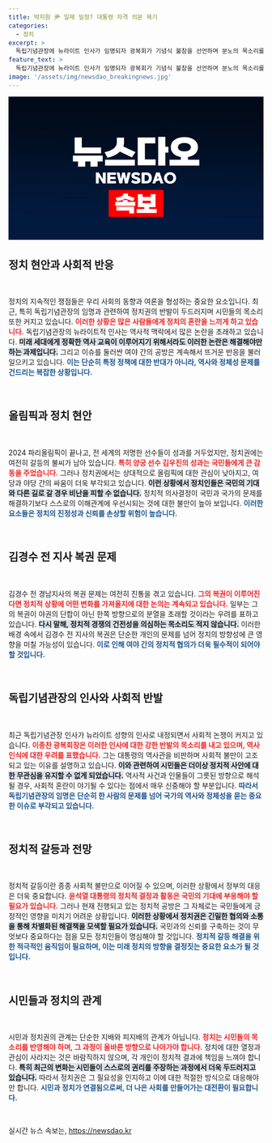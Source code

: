 ```yaml
---
title: 박지원 尹 일제 밀정? 대통령 자격 의문 제기
categories:
  - 정치
excerpt: >
  독립기념관장에 뉴라이트 인사가 임명되자 광복회가 기념식 불참을 선언하며 분노의 목소리를 높이고 있다. 이종찬 회장은 윤석열 정부의 역사관을 문제 삼으며 독립운동의 정체성을 지키기 위한 강력한 대처를 촉구하고 있다. 이게 과연 나라의 정체성을 담보할 수 있는 인사일까?
feature_text: >
  독립기념관장에 뉴라이트 인사가 임명되자 광복회가 기념식 불참을 선언하며 분노의 목소리를 높이고 있다. 이종찬 회장은 윤석열 정부의 역사관을 문제 삼으며 독립운동의 정체성을 지키기 위한 강력한 대처를 촉구하고 있다. 이게 과연 나라의 정체성을 담보할 수 있는 인사일까?
image: '/assets/img/newsdao_breakingnews.jpg'
---
```


<p><img src="/assets/img/newsdao_breakingnews.jpg" alt="koreaapp 속보" /></p>

<h2 data-ke-size="size26">정치 현안과 사회적 반응</h2>

<p data-ke-size="size16">&nbsp;</p>  

<p>정치의 지속적인 쟁점들은 우리 사회의 동향과 여론을 형성하는 중요한 요소입니다. 최근, 특히 독립기념관장의 임명과 관련하여 정치권의 반발이 두드러지며 시민들의 목소리 또한 커지고 있습니다. <b><span style="color: #ee2323;">이러한 상황은 많은 사람들에게 정치의 혼란을 느끼게 하고 있습니다.</span></b> 독립기념관장의 뉴라이트적 인사는 역사적 맥락에서 많은 논란을 초래하고 있습니다. <b><span style="background-color: #21538527;">미래 세대에게 정확한 역사 교육이 이루어지기 위해서라도 이러한 논란은 해결해야만 하는 과제입니다.</span></b> 그리고 이슈를 둘러싼 여야 간의 공방은 계속해서 뜨거운 반응을 불러일으키고 있습니다. <b><span style="color: #1a5490;">이는 단순히 특정 정책에 대한 반대가 아니라, 역사와 정체성 문제를 건드리는 복잡한 상황입니다.</span></b></p>

<p data-ke-size="size16">&nbsp;</p>  

<h2 data-ke-size="size26">올림픽과 정치 현안</h2>

<p data-ke-size="size16">&nbsp;</p>  

<p>2024 파리올림픽이 끝나고, 전 세계의 저명한 선수들이 성과를 거두었지만, 정치권에는 여전히 갈등의 불씨가 남아 있습니다. <b><span style="color: #ee2323;">특히 양궁 선수 김우진의 성과는 국민들에게 큰 감동을 주었습니다.</span></b> 그러나 정치권에서는 상대적으로 올림픽에 대한 관심이 낮아지고, 여당과 야당 간의 싸움이 더욱 부각되고 있습니다. <b><span style="background-color: #21538527;">이런 상황에서 정치인들은 국민의 기대와 다른 길로 갈 경우 비난을 피할 수 없습니다.</span></b> 정치적 의사결정이 국민과 국가의 문제를 해결하기보다 스스로의 이해관계에 우선시되는 것에 대한 불만이 높아 보입니다. <b><span style="color: #1a5490;">이러한 요소들은 정치의 진정성과 신뢰를 손상할 위험이 높습니다.</span></b></p>

<p data-ke-size="size16">&nbsp;</p>  

<h2 data-ke-size="size26">김경수 전 지사 복권 문제</h2>

<p data-ke-size="size16">&nbsp;</p>  

<p>김경수 전 경남지사의 복권 문제는 여전히 진통을 겪고 있습니다. <b><span style="color: #ee2323;">그의 복권이 이루어진다면 정치적 상황에 어떤 변화를 가져올지에 대한 논의는 계속되고 있습니다.</span></b> 일부는 그의 복권이 야권의 단합이 아닌 한쪽 방향으로의 분열을 초래할 것이라는 우려를 표하고 있습니다. <b><span style="background-color: #21538527;">다시 말해, 정치적 경쟁의 건전성을 의심하는 목소리도 적지 않습니다.</span></b> 이러한 배경 속에서 김경수 전 지사의 복권은 단순한 개인의 문제를 넘어 정치의 방향성에 큰 영향을 미칠 가능성이 있습니다. <b><span style="color: #1a5490;">이로 인해 여야 간의 정치적 협의가 더욱 필수적이 되어야 할 것입니다.</span></b></p>

<p data-ke-size="size16">&nbsp;</p>  

<h2 data-ke-size="size26">독립기념관장의 인사와 사회적 반발</h2>

<p data-ke-size="size16">&nbsp;</p>  

<p>최근 독립기념관장 인사가 뉴라이트 성향의 인사로 내정되면서 사회적 논쟁이 커지고 있습니다. <b><span style="color: #ee2323;">이종찬 광복회장은 이러한 인사에 대한 강한 반발의 목소리를 내고 있으며, 역사 인식에 대한 우려를 표했습니다.</span></b> 그는 대통령의 역사관을 비판하며 사회적 불만이 고조되고 있는 이유를 설명하고 있습니다. <b><span style="background-color: #21538527;">이와 관련하여 시민들은 더이상 정치적 사안에 대한 무관심을 유지할 수 없게 되었습니다.</span></b> 역사적 사건과 인물들이 그릇된 방향으로 해석될 경우, 사회적 혼란이 야기될 수 있다는 점에서 매우 신중해야 할 부분입니다. <b><span style="color: #1a5490;">따라서 독립기념관장의 임명은 단순히 한 사람의 문제를 넘어 국가의 역사와 정체성을 묻는 중요한 이슈로 부각되고 있습니다.</span></b></p>

<p data-ke-size="size16">&nbsp;</p>  

<h2 data-ke-size="size26">정치적 갈등과 전망</h2>

<p data-ke-size="size16">&nbsp;</p>  

<p>정치적 갈등이란 종종 사회적 불만으로 이어질 수 있으며, 이러한 상황에서 정부의 대응은 더욱 중요합니다. <b><span style="color: #ee2323;">윤석열 대통령의 정치적 결정과 활동은 국민의 기대에 부응해야 할 필요가 있습니다.</span></b> 그러나 현재 진행되고 있는 정치적 공방은 그 자체로는 국민들에게 긍정적인 영향을 미치기 어려운 상황입니다. <b><span style="background-color: #21538527;">이러한 상황에서 정치권은 긴밀한 협의와 소통을 통해 차별화된 해결책을 모색할 필요가 있습니다.</span></b> 국민과의 신뢰를 구축하는 것이 무엇보다 중요하다는 점을 모든 정치인들이 명심해야 할 것입니다. <b><span style="color: #1a5490;">정치적 갈등 해결을 위한 적극적인 움직임이 필요하며, 이는 미래 정치의 방향을 결정짓는 중요한 요소가 될 것입니다.</span></b></p>

<p data-ke-size="size16">&nbsp;</p>  

<h2 data-ke-size="size26">시민들과 정치의 관계</h2>

<p data-ke-size="size16">&nbsp;</p>  

<p>시민과 정치권의 관계는 단순한 지배와 피지배의 관계가 아닙니다. <b><span style="color: #ee2323;">정치는 시민들의 목소리를 반영해야 하며, 그 과정이 올바른 방향으로 나아가야 합니다.</span></b> 정치에 대한 열정과 관심이 사라지는 것은 바람직하지 않으며, 각 개인이 정치적 결과에 책임을 느껴야 합니다. <b><span style="background-color: #21538527;">특히 최근의 변화는 시민들이 스스로의 권리를 주장하는 과정에서 더욱 두드러지고 있습니다.</span></b> 따라서 정치권은 그 필요성을 인지하고 이에 대한 적절한 방식으로 대응해야만 합니다. <b><span style="color: #1a5490;">시민과 정치가 연결됨으로써, 더 나은 사회를 만들어가는 대전환이 필요합니다.</span></b> </p>

<p data-ke-size="size16">&nbsp;</p>
실시간 뉴스 속보는, <a href="https://newsdao.kr" rel="dofollow">https://newsdao.kr</a>


